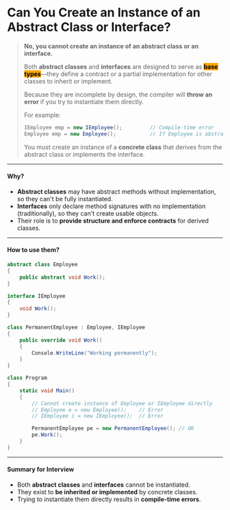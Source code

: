 # Can You Create an Instance of an Abstract Class or Interface?

> **No, you cannot create an instance of an abstract class or an interface.**
>
> Both **abstract classes** and **interfaces** are designed to serve as <mark style="background-color:orange;">**base types**</mark>—they define a contract or a partial implementation for other classes to inherit or implement.
>
> Because they are incomplete by design, the compiler will **throw an error** if you try to instantiate them directly.
>
> For example:
>
> ```csharp
> IEmployee emp = new IEmployee();         // Compile-time error
> Employee emp = new Employee();           // If Employee is abstract, compile-time error
> ```
>
> You must create an instance of a **concrete class** that derives from the abstract class or implements the interface.

***

#### Why?

* **Abstract classes** may have abstract methods without implementation, so they can't be fully instantiated.
* **Interfaces** only declare method signatures with no implementation (traditionally), so they can't create usable objects.
* Their role is to **provide structure and enforce contracts** for derived classes.

***

#### How to use them?

```csharp
abstract class Employee
{
    public abstract void Work();
}

interface IEmployee
{
    void Work();
}

class PermanentEmployee : Employee, IEmployee
{
    public override void Work()
    {
        Console.WriteLine("Working permanently");
    }
}

class Program
{
    static void Main()
    {
        // Cannot create instance of Employee or IEmployee directly
        // Employee e = new Employee();    // Error
        // IEmployee i = new IEmployee();  // Error

        PermanentEmployee pe = new PermanentEmployee(); // OK
        pe.Work();
    }
}
```

***

#### Summary for Interview

* Both **abstract classes** and **interfaces** cannot be instantiated.
* They exist to **be inherited or implemented** by concrete classes.
* Trying to instantiate them directly results in **compile-time errors**.
